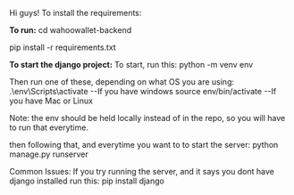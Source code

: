 Hi guys! 
To install the requirements:

**To run:**
cd wahoowallet-backend

pip install -r requirements.txt

**To start the django project:**
To start, run this:
python -m venv env

Then run one of these, depending on what OS you are using:
.\env\Scripts\activate --If you have windows
source env/bin/activate --If you have Mac or Linux

Note: the env should be held locally instead of in the repo, so you will have to run that everytime.

then following that, and everytime you want to to start the server:
python manage.py runserver

Common Issues:
If you try running the server, and it says you dont have django installed run this:
pip install django